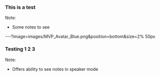 ### This is a test

Note:
- Some notes to see

---?image=images/MVP_Avatar_Blue.png&position=bottom&size=2% 50px
### Testing 1 2 3

Note:
- Offers ability to see notes in speaker mode
